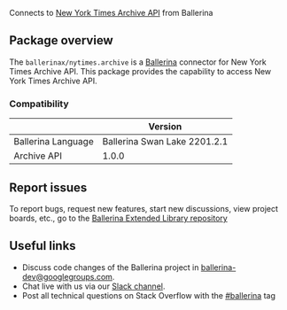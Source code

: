 Connects to [New York Times Archive API](https://developer.nytimes.com/docs/archive-product/1/overview) from Ballerina

## Package overview
The `ballerinax/nytimes.archive` is a [Ballerina](https://ballerina.io/) connector for New York Times Archive API.
This package provides the capability to access New York Times Archive API.

### Compatibility
|                               | Version                         |
|-------------------------------|---------------------------------|
| Ballerina Language            | Ballerina Swan Lake 2201.2.1      | 
| Archive API                   | 1.0.0                           |

## Report issues
To report bugs, request new features, start new discussions, view project boards, etc., go to the [Ballerina Extended Library repository](https://github.com/ballerina-platform/ballerina-extended-library)

## Useful links
- Discuss code changes of the Ballerina project in [ballerina-dev@googlegroups.com](mailto:ballerina-dev@googlegroups.com).
- Chat live with us via our [Slack channel](https://ballerina.io/community/slack/).
- Post all technical questions on Stack Overflow with the [#ballerina](https://stackoverflow.com/questions/tagged/ballerina) tag

